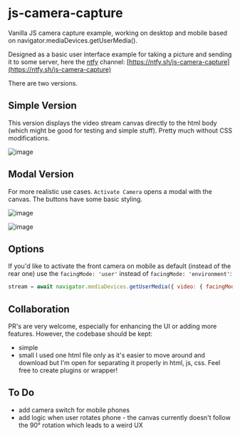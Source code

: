 # js-camera-capture

Vanilla JS camera capture example, working on desktop and mobile based on navigator.mediaDevices.getUserMedia().

Designed as a basic user interface example for taking a picture and sending it to some server, here the [ntfy](https://ntfy.sh/) channel: [https://ntfy.sh/js-camera-capture](https://ntfy.sh/js-camera-capture)

There are two versions.

## Simple Version
This version displays the video stream canvas directly to the html body (which might be good for testing and simple stuff). Pretty much without CSS modifications.

![image](https://github.com/do-me/js-camera-capture/assets/47481567/eb03dd4b-7458-4e99-accf-2a63a6030df0)

## Modal Version 
For more realistic use cases. `Activate Camera` opens a modal with the canvas. The buttons have some basic styling.

![image](https://github.com/do-me/js-camera-capture/assets/47481567/b9d45501-5cc7-410c-9ee3-6ea2300e231d)

![image](https://github.com/do-me/js-camera-capture/assets/47481567/e8d08ad0-c7b3-4ced-853f-c6d16828fa75)

## Options

If you'd like to activate the front camera on mobile as default (instead of the rear one) use the `facingMode: 'user'` instead of `facingMode: 'environment'`: 

```javascript
stream = await navigator.mediaDevices.getUserMedia({ video: { facingMode: 'user' } });
```

## Collaboration

PR's are very welcome, especially for enhancing the UI or adding more features. However, the codebase should be kept:
- simple
- small
I used one html file only as it's easier to move around and download but I'm open for separating it properly in html, js, css.
Feel free to create plugins or wrapper!

## To Do
- add camera switch for mobile phones
- add logic when user rotates phone - the canvas currently doesn't follow the 90° rotation which leads to a weird UX
